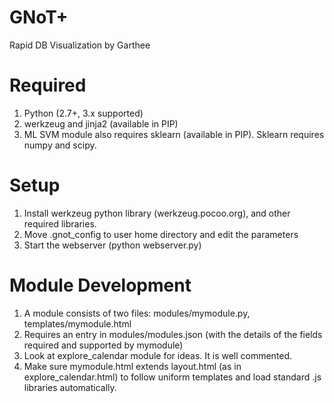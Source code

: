 GNoT+
====
Rapid DB Visualization by Garthee

Required
===
1. Python (2.7+, 3.x supported)
2. werkzeug and jinja2 (available in PIP)
3. ML SVM module also requires sklearn (available in PIP). Sklearn requires numpy and scipy.

Setup
====
1. Install werkzeug python library (werkzeug.pocoo.org), and other required libraries.
2. Move .gnot_config to user home directory and edit the parameters
3. Start the webserver (python webserver.py)

Module Development
====
1. A module consists of two files: modules/mymodule.py, templates/mymodule.html
2. Requires an entry in modules/modules.json (with the details of the fields required and supported by mymodule)
3. Look at explore_calendar module for ideas. It is well commented.
4. Make sure mymodule.html extends layout.html (as in explore_calendar.html) to follow uniform templates and load standard .js libraries automatically.

